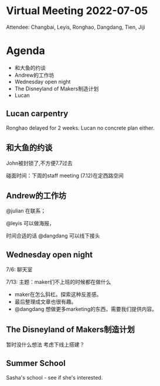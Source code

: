 Virtual Meeting 2022-07-05
========

Attendee: Changbai, Leyis, Ronghao, Dangdang, Tien, Jiji

# Agenda

- 和大鱼的约谈
- Andrew的工作坊
- Wednesday open night
- The Disneyland of Makers制造计划
- Lucan

## Lucan carpentry

Ronghao delayed for 2 weeks.
Lucan no concrete plan either.

## 和大鱼的约谈

John被封锁了,不方便7.7过去

碰面时间：下周的staff meeting (7.12)在定西路空间

## Andrew的工作坊

@julian 在联系；

@leyis 可以做海报，

时间合适的话 @dangdang 可以线下接头

## Wednesday open night

7/6: 聊天室

7/13: 主题：maker们不上班的时候都在做什么
- maker在怎么斜杠。探索这种反差感。
- 最后整理成文章也很有趣。
- @dangdang 想做更多marketing的东西，需要我们提供内容。

## The Disneyland of Makers制造计划

暂时没什么想法
考虑下线上搭建？

## Summer School

Sasha's school - see if she's interested.